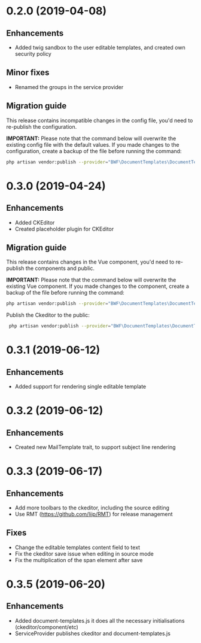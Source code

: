 # 0.2.0 (2019-04-08)

## Enhancements
- Added twig sandbox to the user editable templates, and created own security policy

## Minor fixes
- Renamed the groups in the service provider

## Migration guide
This release contains incompatible changes in the config file, you'd need to re-publish the configuration.

**IMPORTANT:** Please note that the command below will overwrite the existing config file with the default values. If you made changes to the configuration, create a backup of the file before running the command:

```sh
php artisan vendor:publish --provider="BWF\DocumentTemplates\DocumentTemplatesServiceProvider" --tag=config --force
``` 

# 0.3.0 (2019-04-24)
 ## Enhancements
 - Added CKEditor
 - Created placeholder plugin for CKEditor
 
 ## Migration guide
 This release contains changes in the Vue component, you'd need to re-publish the components and public.
 
 **IMPORTANT:** Please note that the command below will overwrite the existing Vue component. If you made changes to the component, create a backup of the file before running the command:
 
 ```sh
 php artisan vendor:publish --provider="BWF\DocumentTemplates\DocumentTemplatesServiceProvider" --tag=components --force
 ```
 
 Publish the Ckeditor to the public:
 ```sh
  php artisan vendor:publish --provider="BWF\DocumentTemplates\DocumentTemplatesServiceProvider" --tag=public --force
```

# 0.3.1 (2019-06-12)
 ## Enhancements
 - Added support for rendering single editable template
 
 # 0.3.2 (2019-06-12)
  ## Enhancements
  - Created new MailTemplate trait, to support subject line rendering
  
# 0.3.3 (2019-06-17)
 ## Enhancements
   - Add more toolbars to the ckeditor, including the source editing
   - Use RMT (https://github.com/liip/RMT) for release management 
 ## Fixes
   - Change the editable templates content field to text
   - Fix the ckeditor save issue when editing in source mode
   - Fix the multiplication of the span element after save

# 0.3.5 (2019-06-20)
 ## Enhancements
   - Added document-templates.js it does all the necessary initialisations (ckeditor/component/etc)
   - ServiceProvider publishes ckeditor and document-templates.js

